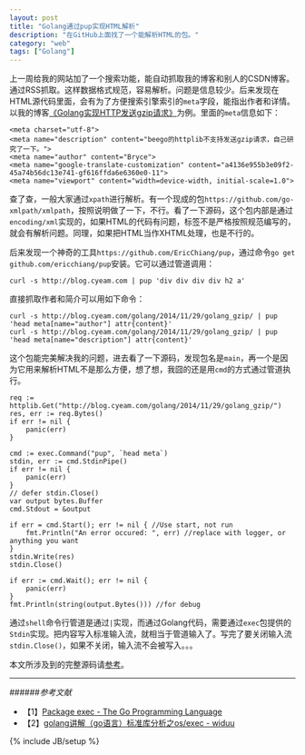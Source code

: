 ```yaml
---
layout: post
title: "Golang通过pup实现HTML解析"
description: "在GitHub上面找了一个能解析HTML的包。"
category: "web"
tags: ["Golang"]
---
```

 
上一周给我的网站加了一个搜索功能，能自动抓取我的博客和别人的CSDN博客。通过RSS抓取。这样数据格式规范，容易解析。问题是信息较少。后来发现在HTML源代码里面，会有为了方便搜索引擎索引的`meta`字段，能指出作者和详情。以我的博客[《Golang实现HTTP发送gzip请求》](http://blog.cyeam.com/golang/2014/11/29/golang_gzip/)为例。里面的`meta`信息如下：

	<meta charset="utf-8">
	<meta name="description" content="beego的httplib不支持发送gzip请求，自己研究了一下。">
	<meta name="author" content="Bryce">
	<meta name="google-translate-customization" content="a4136e955b3e09f2-45a74b56dc13e741-gf616ffda6e6360e0-11">
	<meta name="viewport" content="width=device-width, initial-scale=1.0">

查了查，一般大家通过`xpath`进行解析。有一个现成的包`https://github.com/go-xmlpath/xmlpath`，按照说明做了一下，不行。看了一下源码，这个包内部是通过`encoding/xml`实现的，如果HTML的代码有问题，标签不是严格按照规范编写的，就会有解析问题。同理，如果把HTML当作XHTML处理，也是不行的。

后来发现一个神奇的工具`https://github.com/EricChiang/pup`，通过命令`go get github.com/ericchiang/pup`安装。它可以通过管道调用：

	curl -s http://blog.cyeam.com | pup 'div div div div h2 a' 

直接抓取作者和简介可以用如下命令：

	curl -s http://blog.cyeam.com/golang/2014/11/29/golang_gzip/ | pup 'head meta[name="author"] attr{content}'
	curl -s http://blog.cyeam.com/golang/2014/11/29/golang_gzip/ | pup 'head meta[name="description"] attr{content}' 

这个包能完美解决我的问题，进去看了一下源码，发现包名是`main`，再一个是因为它用来解析HTML不是那么方便，想了想，我囧的还是用`cmd`的方式通过管道执行。

	req := httplib.Get("http://blog.cyeam.com/golang/2014/11/29/golang_gzip/")
	res, err := req.Bytes()
	if err != nil {
		panic(err)
	}

	cmd := exec.Command("pup", `head meta`)
	stdin, err := cmd.StdinPipe()
	if err != nil {
		panic(err)
	}
	// defer stdin.Close()
	var output bytes.Buffer
	cmd.Stdout = &output

	if err = cmd.Start(); err != nil { //Use start, not run
		fmt.Println("An error occured: ", err) //replace with logger, or anything you want
	}
	stdin.Write(res)
	stdin.Close()

	if err := cmd.Wait(); err != nil {
		panic(err)
	}
	fmt.Println(string(output.Bytes())) //for debug

通过`shell`命令行管道是通过`|`实现，而通过Golang代码，需要通过`exec`包提供的`Stdin`实现。把内容写入标准输入流，就相当于管道输入了。写完了要关闭输入流`stdin.Close()`，如果不关闭，输入流不会被写入。。。
 
本文所涉及到的完整源码请[参考](https://github.com/mnhkahn/go_code/blob/master/test_pup.go)。
 
---

######*参考文献*
+ 【1】[Package exec - The Go Programming Language](http://golang.org/pkg/os/exec/)
+ 【2】[golang讲解（go语言）标准库分析之os/exec - widuu](http://www.widuu.com/archives/01/927.html)
 
{% include JB/setup %}